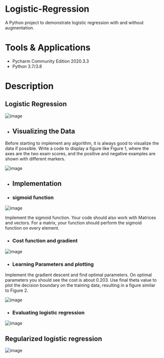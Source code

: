 # Logistic-Regression
A Python project to demonstrate logistic regression with and without augmentation.

# Tools & Applications
- Pycharm Community Edition 2020.3.3
- Python 3.7/3.8

# Description

 ## Logistic Regression
 ![image](https://user-images.githubusercontent.com/85407775/121799611-866d0200-cc46-11eb-95a8-1ee5eba41e31.png)
 
- ## Visualizing the Data
Before starting to implement any algorithm, it is always good to visualize the data if possible. Write a code to display a figure like Figure 1, where the axes are the two exam scores, and the positive and negative examples are shown with different markers.

![image](https://user-images.githubusercontent.com/85407775/121799663-c9c77080-cc46-11eb-8907-5c1e31698f60.png)

- ## Implementation
- ### sigmoid function
![image](https://user-images.githubusercontent.com/85407775/121799725-18750a80-cc47-11eb-814e-456032edcb39.png)

Implement the sigmoid function. Your code should also work with Matrices and vectors. For a matrix, your function should perform the sigmoid function on every element.

- ### Cost function and gradient
![image](https://user-images.githubusercontent.com/85407775/121799771-64c04a80-cc47-11eb-838e-fac614369f69.png)

- ### Learning Parameters and plotting
Implement the gradient descent and find optimal parameters. On optimal parameters you should see the cost is about 0.203. Use final theta value to plot the decision boundary on the training data, resulting in a figure similar to Figure 2.

![image](https://user-images.githubusercontent.com/85407775/121799858-eca65480-cc47-11eb-89f2-2b884fd58b61.png)

- ### Evaluating logistic regression
![image](https://user-images.githubusercontent.com/85407775/121799875-270ff180-cc48-11eb-9785-a3c802baabc3.png)

## Regularized logistic regression
![image](https://user-images.githubusercontent.com/85407775/121799899-50308200-cc48-11eb-863e-19112741155d.png)




